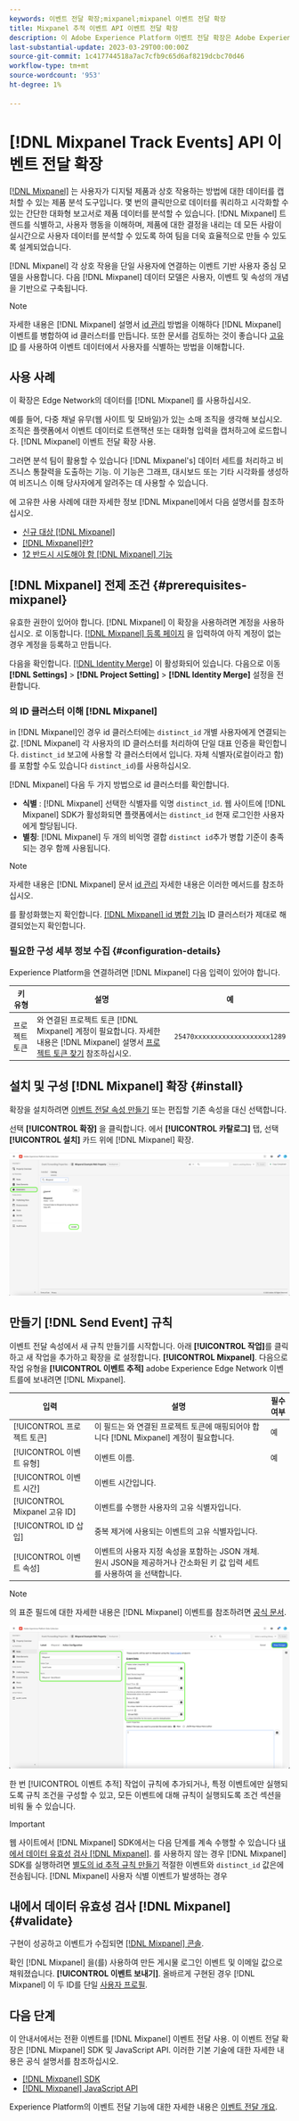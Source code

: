 ```yaml
---
keywords: 이벤트 전달 확장;mixpanel;mixpanel 이벤트 전달 확장
title: Mixpanel 추적 이벤트 API 이벤트 전달 확장
description: 이 Adobe Experience Platform 이벤트 전달 확장은 Adobe Experience Edge Network 이벤트를 Mixpanel에 전송합니다.
last-substantial-update: 2023-03-29T00:00:00Z
source-git-commit: 1c417744518a7ac7cfb9c65d6af8219dcbc70d46
workflow-type: tm+mt
source-wordcount: '953'
ht-degree: 1%

---
```


# [!DNL Mixpanel Track Events] API 이벤트 전달 확장

[[!DNL Mixpanel]](https://www.mixpanel.com) 는 사용자가 디지털 제품과 상호 작용하는 방법에 대한 데이터를 캡처할 수 있는 제품 분석 도구입니다. 몇 번의 클릭만으로 데이터를 쿼리하고 시각화할 수 있는 간단한 대화형 보고서로 제품 데이터를 분석할 수 있습니다. [!DNL Mixpanel] 트렌드를 식별하고, 사용자 행동을 이해하며, 제품에 대한 결정을 내리는 데 모든 사람이 실시간으로 사용자 데이터를 분석할 수 있도록 하여 팀을 더욱 효율적으로 만들 수 있도록 설계되었습니다.

[!DNL Mixpanel] 각 상호 작용을 단일 사용자에 연결하는 이벤트 기반 사용자 중심 모델을 사용합니다. 다음 [!DNL Mixpanel] 데이터 모델은 사용자, 이벤트 및 속성의 개념을 기반으로 구축됩니다.

>[!NOTE]
>
>자세한 내용은 [!DNL Mixpanel] 설명서 [id 관리](https://help.mixpanel.com/hc/en-us/articles/360041039771-Getting-Started-with-Identity-Management) 방법을 이해하다 [!DNL Mixpanel] 이벤트를 병합하여 id 클러스터를 만듭니다. 또한 문서를 검토하는 것이 좋습니다 [고유 ID](https://help.mixpanel.com/hc/en-us/articles/115004509426-Distinct-ID-Creation-JavaScript-iOS-Android-) 를 사용하여 이벤트 데이터에서 사용자를 식별하는 방법을 이해합니다.

## 사용 사례

이 확장은 Edge Network의 데이터를 [!DNL Mixpanel] 를 사용하십시오.

예를 들어, 다중 채널 유무(웹 사이트 및 모바일)가 있는 소매 조직을 생각해 보십시오. 조직은 플랫폼에서 이벤트 데이터로 트랜잭션 또는 대화형 입력을 캡처하고에 로드합니다. [!DNL Mixpanel] 이벤트 전달 확장 사용.

그러면 분석 팀이 활용할 수 있습니다 [!DNL Mixpanel's] 데이터 세트를 처리하고 비즈니스 통찰력을 도출하는 기능. 이 기능은 그래프, 대시보드 또는 기타 시각화를 생성하여 비즈니스 이해 당사자에게 알려주는 데 사용할 수 있습니다.

에 고유한 사용 사례에 대한 자세한 정보 [!DNL Mixpanel]에서 다음 설명서를 참조하십시오.

* [신규 대상 [!DNL Mixpanel]](https://help.mixpanel.com/hc/en-us/sections/360008533532-New-to-Mixpanel)
* [ [!DNL Mixpanel]란?](https://developer.mixpanel.com/docs)
* [12 반드시 시도해야 함 [!DNL Mixpanel] 기능](https://mixpanel.com/blog/12-things-you-probably-didnt-know-you-could-do-with-mixpanel/)

## [!DNL Mixpanel] 전제 조건 {#prerequisites-mixpanel}

유효한 권한이 있어야 합니다. [!DNL Mixpanel] 이 확장을 사용하려면 계정을 사용하십시오. 로 이동합니다. [[!DNL Mixpanel] 등록 페이지](https://mixpanel.com/register/) 을 입력하여 아직 계정이 없는 경우 계정을 등록하고 만듭니다.

다음을 확인합니다. [[!DNL Identity Merge]](https://help.mixpanel.com/hc/en-us/articles/9648680824852-ID-Merge-Implementation-Best-Practices) 이 활성화되어 있습니다. 다음으로 이동 **[!DNL Settings]** > **[!DNL Project Setting]** > **[!DNL Identity Merge]** 설정을 전환합니다.

### 의 ID 클러스터 이해 [!DNL Mixpanel]

in [!DNL Mixpanel]인 경우 id 클러스터에는 `distinct_id` 개별 사용자에게 연결되는 값. [!DNL Mixpanel] 각 사용자의 ID 클러스터를 처리하여 단일 대표 인증을 확인합니다. `distinct_id` 보고에 사용할 각 클러스터에서 입니다. 자체 식별자(로컬이라고 함)를 포함할 수도 있습니다 `distinct_id`)를 사용하십시오.

[!DNL Mixpanel] 다음 두 가지 방법으로 id 클러스터를 확인합니다.

* **식별** : [!DNL Mixpanel] 선택한 식별자를 익명 `distinct_id`. 웹 사이트에 [!DNL Mixpanel] SDK가 활성화되면 플랫폼에서는 `distinct_id` 현재 로그인한 사용자에게 할당됩니다.
* **별칭**: [!DNL Mixpanel] 두 개의 비익명 결합 `distinct id`추가 병합 기준이 충족되는 경우 함께 사용됩니다.

>[!NOTE]
>
>자세한 내용은 [!DNL Mixpanel] 문서 [id 관리](https://help.mixpanel.com/hc/en-us/articles/360041039771-Getting-Started-with-Identity-Management#user-identification) 자세한 내용은 이러한 메서드를 참조하십시오.
>
>를 활성화했는지 확인합니다. [[!DNL Mixpanel] id 병합 기능](#prerequisites-mixpanel) ID 클러스터가 제대로 해결되었는지 확인합니다.

### 필요한 구성 세부 정보 수집 {#configuration-details}

Experience Platform을 연결하려면 [!DNL Mixpanel] 다음 입력이 있어야 합니다.

| 키 유형 | 설명 | 예 |
| --- | --- | --- |
| 프로젝트 토큰 | 와 연결된 프로젝트 토큰 [!DNL Mixpanel] 계정이 필요합니다. 자세한 내용은 [!DNL Mixpanel] 설명서 [프로젝트 토큰 찾기](https://help.mixpanel.com/hc/en-us/articles/115004502806-Find-Project-Token-) 참조하십시오. | `25470xxxxxxxxxxxxxxxxxxx1289` |

## 설치 및 구성 [!DNL Mixpanel] 확장 {#install}

확장을 설치하려면 [이벤트 전달 속성 만들기](../../../ui/event-forwarding/overview.md#properties) 또는 편집할 기존 속성을 대신 선택합니다.

선택 **[!UICONTROL 확장]** 을 클릭합니다. 에서 **[!UICONTROL 카탈로그]** 탭, 선택 **[!UICONTROL 설치]** 카드 위에 [!DNL Mixpanel] 확장.

![설치 [!DNL Mixpanel] 확장.](../../../images/extensions/server/mixpanel/install-extension.png)

## 만들기 [!DNL Send Event] 규칙

이벤트 전달 속성에서 새 규칙 만들기를 시작합니다. 아래 **[!UICONTROL 작업]**&#x200B;를 클릭하고 새 작업을 추가하고 확장을 로 설정합니다. **[!UICONTROL Mixpanel]**. 다음으로 작업 유형을 **[!UICONTROL 이벤트 추적]** adobe Experience Edge Network 이벤트를에 보내려면 [!DNL Mixpanel].

| 입력 | 설명 | 필수 여부 |
| --- | --- | --- |
| [!UICONTROL 프로젝트 토큰] | 이 필드는 와 연결된 프로젝트 토큰에 매핑되어야 합니다 [!DNL Mixpanel] 계정이 필요합니다. | 예 |
| [!UICONTROL 이벤트 유형] | 이벤트 이름. | 예 |
| [!UICONTROL 이벤트 시간] | 이벤트 시간입니다. |  |
| [!UICONTROL Mixpanel 고유 ID] | 이벤트를 수행한 사용자의 고유 식별자입니다. |  |
| [!UICONTROL ID 삽입] | 중복 제거에 사용되는 이벤트의 고유 식별자입니다. |  |
| [!UICONTROL 이벤트 속성] | 이벤트의 사용자 지정 속성을 포함하는 JSON 개체. 원시 JSON을 제공하거나 간소화된 키 값 입력 세트를 사용하여 을 선택합니다. |  |

>[!NOTE]
>
>의 표준 필드에 대한 자세한 내용은 [!DNL Mixpanel] 이벤트를 참조하려면 [공식 문서](https://developer.mixpanel.com/reference/import-events#event).

![이벤트 전달 규칙 작업 구성을 추가합니다.](../../../images/extensions/server/mixpanel/track-event-action.png)

한 번 [!UICONTROL 이벤트 추적] 작업이 규칙에 추가되거나, 특정 이벤트에만 실행되도록 규칙 조건을 구성할 수 있고, 모든 이벤트에 대해 규칙이 실행되도록 조건 섹션을 비워 둘 수 있습니다.

>[!IMPORTANT]
>
>웹 사이트에서 [!DNL Mixpanel] SDK에서는 다음 단계를 계속 수행할 수 있습니다 [내에서 데이터 유효성 검사 [!DNL Mixpanel]](#validate). 를 사용하지 않는 경우 [!DNL Mixpanel] SDK를 실행하려면 [별도의 id 추적 규칙 만들기](#create-an-identity-tracking-rule) 적절한 이벤트와 `distinct_id` 값은에 전송됩니다. [!DNL Mixpanel] 사용자 식별 이벤트가 발생하는 경우

## 내에서 데이터 유효성 검사 [!DNL Mixpanel] {#validate}

구현이 성공하고 이벤트가 수집되면 [[!DNL Mixpanel] 콘솔](https://help.mixpanel.com/hc/en-us/articles/4402837164948).

확인 [!DNL Mixpanel] 을(를) 사용하여 만든 게시물 로그인 이벤트 및 이메일 값으로 채워졌습니다. **[!UICONTROL 이벤트 보내기]**. 올바르게 구현된 경우 [!DNL Mixpanel] 이 두 ID를 단일 [사용자 프로필](https://help.mixpanel.com/hc/en-us/articles/115004501966).

## 다음 단계

이 안내서에서는 전환 이벤트를 [!DNL Mixpanel] 이벤트 전달 사용. 이 이벤트 전달 확장은 [!DNL Mixpanel] SDK 및 JavaScript API. 이러한 기본 기술에 대한 자세한 내용은 공식 설명서를 참조하십시오.

* [[!DNL Mixpanel] SDK](https://developer.mixpanel.com/docs/nodejs)
* [[!DNL Mixpanel] JavaScript API](https://developer.mixpanel.com/docs/javascript-full-api-reference#mixpanelidentify)

Experience Platform의 이벤트 전달 기능에 대한 자세한 내용은 [이벤트 전달 개요](../../../ui/event-forwarding/overview.md).
